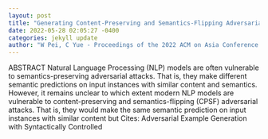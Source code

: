```yaml
--- 
layout: post 
title: "Generating Content-Preserving and Semantics-Flipping Adversarial Text" 
date: 2022-05-28 02:05:27 -0400 
categories: jekyll update 
author: "W Pei, C Yue - Proceedings of the 2022 ACM on Asia Conference on , 2022" 
--- 
```

ABSTRACT Natural Language Processing (NLP) models are often vulnerable to semantics-preserving adversarial attacks. That is, they make different semantic predictions on input instances with similar content and semantics. However, it remains unclear to which extent modern NLP models are vulnerable to content-preserving and semantics-flipping (CPSF) adversarial attacks. That is, they would make the same semantic prediction on input instances with similar content but Cites: Adversarial Example Generation with Syntactically Controlled